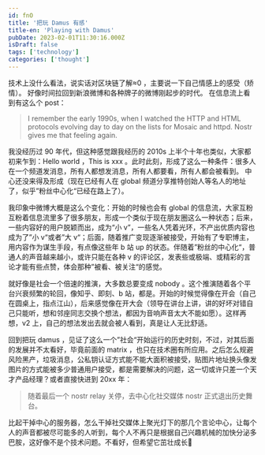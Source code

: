 ```yaml
---
id: fnO
title: '把玩 Damus 有感'
title-en: 'Playing with Damus'
pubDate: 2023-02-01T11:30:16.000Z
isDraft: false
tags: ['technology']
categories: ['thought']
---
```


技术上没什么看法，说实话对区块链了解≈0 ，主要说一下自己情感上的感受（矫情）。
好像时间拉回到新浪微博和各种牌子的微博刚起步的时代。
在信息流上看到有这么个 post：

> I remember the early 1990s, when I watched the HTTP and HTML protocols evolving day to day on the lists for Mosaic and httpd. Nostr gives me that feeling again.

我没经历过 90 年代，但这种感觉跟我经历的 2010s 上半个十年也类似，大家都初来乍到：Hello world ，This is xxx 。此时此刻，形成了这么一种条件：很多人在一个频道发消息，所有人都想发消息，所有人都要看，所有人都会被看到。
中心还没来得及形成（现在已经有人在 global 频道分享推特创始人等名人的地址了，似乎”粉丝中心化“已经在路上了）。

我印象中微博大概是这么个变化：开始的时候也会有 global 的信息流，大家互粉互粉着信息流里多了很多朋友，形成一个类似于现在朋友圈这么一种状态；后来，一些内容好的用户脱颖而出，成为“小 v”，一些名人凭着光环，不产出优质内容也成为了”小 v“或者”大 v“；后面，随着推广变现逐渐被接受，开始有了专职博主，用内容作为谋生手段，有点像这些年 b 站 up 的状态。伴随着”粉丝的中心化“，普通人的声音越来越小，或许只能在各种 v 的评论区，发表些或极端、或精彩的言论才能有些点赞，体会那种”被看、被关注“的感觉。

就好像是社会一个倍速的推演，大多数总要变成 nobody 。这个推演随着各个平台兴衰频繁的轮回，像知乎、即刻、b 站，都是。开始的时候觉得像在开会（自己在圆桌上，指点江山），后来感觉像在开大会（领导在讲台上讲，讲的好坏对错自己只能听，想和邻座同志交换个想法，都因为音响声音太大不能如愿）。这样再想，v2 上，自己的想法发出去就会被人看到，真是让人无比舒适。

回到把玩 damus ，见证了这么一个”社会“开始运行的历史时刻，不过，对其后面的发展并不太看好，毕竟前面的 matrix ，也只在技术圈有所应用。之后怎么规避风险黑产，垃圾消息，公私钥认证方式能不能大面积被接受，贴图片地址换头像发图片的方式能被多少普通用户接受，都是需要解决的问题，这一切或许只差一个天才产品经理？或者直接快进到 20xx 年：

> 随着最后一个 nostr relay 关停，去中心化社交媒体 nostr 正式退出历史舞台。

比起干掉中心的服务器，怎么干掉社交媒体上聚光灯下的那几个言论中心，让每个人的声音都被尽可能多的人听到，每个人不再只是根据自己兴趣机械的加快分泌多巴胺，这好像不是个技术问题。不看好，但希望它茁壮成长🌳

